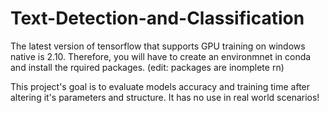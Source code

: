 # Text-Detection-and-Classification

The latest version of tensorflow that supports GPU training on windows native is 2.10. Therefore, you will have to create an environmnet in conda and install the rquired packages. (edit: packages are inomplete rn)

This project's goal is to evaluate models accuracy and training time after altering it's parameters and structure. It has no use in real world scenarios!
